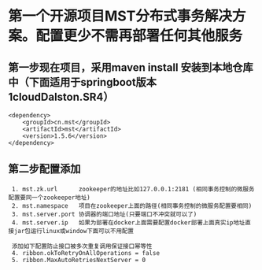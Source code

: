 # 第一个开源项目MST分布式事务解决方案。配置更少不需再部署任何其他服务

## 第一步现在项目，采用maven install 安装到本地仓库中（下面适用于springboot版本1cloudDalston.SR4）
```
<dependency>
	<groupId>cn.mst</groupId>
	<artifactId>mst</artifactId>
	<version>1.5.6</version>
</dependency>
```
## 第二步配置添加
```
 1. mst.zk.url      zookeeper的地址比如127.0.0.1:2181 (相同事务控制的微服务配置要同一个zookeeper地址)
 2. mst.namespace   项目在zookeeper上面的路径(相同事务控制的微服务配置要相同)
 3. mst.server.port 协调器的端口地址(只要端口不冲突就可以了)
 4. mst.server.ip   如果为部署在docker上面需要配置docker部署上面真实ip地址直接jar包运行linux或window下面可以不用配置
 
 添加如下配置防止接口被多次重复调用保证接口幂等性
 4. ribbon.okToRetryOnAllOperations = false
 5. ribbon.MaxAutoRetriesNextServer = 0
 ```
 
## 


